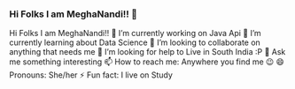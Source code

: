 ### Hi Folks I am MeghaNandi!! 👋

Hi Folks I am MeghaNandi!!
🔭 I’m currently working on Java Api 
🌱 I’m currently learning about Data Science 
👯 I’m looking to collaborate on anything that needs me 
🤔 I’m looking for help to Live in South India :P 
💬 Ask me something interesting 
📫 How to reach me: Anywhere you find me 😉 
😄 Pronouns: She/her 
⚡ Fun fact: I live on Study
